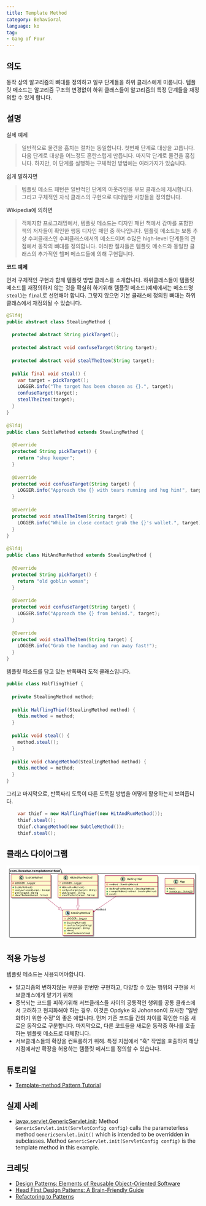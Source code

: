 ```yaml
---
title: Template Method
category: Behavioral
language: ko
tag:
- Gang of Four
---
```


## 의도

동작 상의 알고리즘의 뼈대를 정의하고 일부 단계들을 하위 클래스에게 미룹니다. 템플릿 메소드는 알고리즘 구조의 변경없이 하위 클래스들이 알고리즘의 특정 단계들을 재정의할 수 있게 합니다.

## 설명

실제 예제

> 일반적으로 물건을 훔치는 절차는 동일합니다. 첫번째 단계로 대상을 고릅니다. 다음 단계로 대상을 어느정도 혼란스럽게 만듭니다. 마지막 단계로 물건을 훔칩니다. 하지만, 이 단계를 실행하는 구체적인 방법에는 여러가지가 있습니다.

쉽게 말하자면

> 템플릿 메소드 패턴은 일반적인 단계의 아웃라인을 부모 클래스에 제시합니다. 그리고 구체적인 자식 클래스의 구현으로 디테일한 사항들을 정의합니다.

Wikipedia에 의하면

> 객체지향 프로그래밍에서, 템플릿 메소드는 디자인 패턴 책에서 감마를 포함한 책의 저자들이 확인한 행동 디자인 패턴 중 하나입니다. 템플릿 메소드는 보통 추상 수퍼클래스인 수퍼클래스에서의 메소드이며 수많은 high-level 단계들의 관점에서 동작의 뼈대를 정의합니다. 이러한 절차들은 템플릿 메소드와 동일한 클래스의 추가적인 헬퍼 메소드들에 의해 구현됩니다.

**코드 예제**

먼저 구체적인 구현과 함께 템플릿 방법 클래스를 소개합니다. 하위클래스들이 템플릿 메소드를 재정의하지 않는 것을 확실히 하기위해 템플릿 메소드(예제에서는 메소드명`steal`)는 `final`로 선언해야 합니다. 그렇지 않으면 기본 클래스에 정의된 뼈대는 하위 클래스에서 재정의될 수 있습니다.

```java
@Slf4j
public abstract class StealingMethod {

  protected abstract String pickTarget();

  protected abstract void confuseTarget(String target);

  protected abstract void stealTheItem(String target);

  public final void steal() {
    var target = pickTarget();
    LOGGER.info("The target has been chosen as {}.", target);
    confuseTarget(target);
    stealTheItem(target);
  }
}

@Slf4j
public class SubtleMethod extends StealingMethod {

  @Override
  protected String pickTarget() {
    return "shop keeper";
  }

  @Override
  protected void confuseTarget(String target) {
    LOGGER.info("Approach the {} with tears running and hug him!", target);
  }

  @Override
  protected void stealTheItem(String target) {
    LOGGER.info("While in close contact grab the {}'s wallet.", target);
  }
}

@Slf4j
public class HitAndRunMethod extends StealingMethod {

  @Override
  protected String pickTarget() {
    return "old goblin woman";
  }

  @Override
  protected void confuseTarget(String target) {
    LOGGER.info("Approach the {} from behind.", target);
  }

  @Override
  protected void stealTheItem(String target) {
    LOGGER.info("Grab the handbag and run away fast!");
  }
}
```

템플릿 메소드를 담고 있는 반쪽짜리 도적 클래스입니다.

```java
public class HalflingThief {

  private StealingMethod method;

  public HalflingThief(StealingMethod method) {
    this.method = method;
  }

  public void steal() {
    method.steal();
  }

  public void changeMethod(StealingMethod method) {
    this.method = method;
  }
}
```

그리고 마지막으로, 반쪽짜리 도둑이 다른 도둑질 방법을 어떻게 활용하는지 보여줍니다.

```java
    var thief = new HalflingThief(new HitAndRunMethod());
    thief.steal();
    thief.changeMethod(new SubtleMethod());
    thief.steal();
```

## 클래스 다이어그램

![alt text](./etc/template_method_urm.png "Template Method")

## 적용 가능성

템플릿 메소드는 사용되어야합니다.

* 알고리즘의 변하지않는 부분을 한번만 구현하고, 다양할 수 있는 행위의 구현을 서브클래스에게 맡기기 위해
* 중복되는 코드를 피하기위해 서브클래스들 사이의 공통적인 행위를 공통 클래스에서 고려하고 현지화해야 하는 경우. 이것은 Opdyke 와 Johonson이 묘사한 "일반화하기 위한 수정"의 좋은 예입니다. 먼저 기존 코드들 간의 차이를 확인한 다음 새로운 동작으로 구분합니다. 마지막으로, 다른 코드들을 새로운 동작중 하나를 호출하는 템플릿 메소드로 대체합니다.
* 서브클래스들의 확장을 컨트롤하기 위해. 특정 지점에서 "훅" 작업을 호출하여 해당 지점에서만 확장을 허용하는 템플릿 메서드를 정의할 수 있습니다.

## 튜토리얼

* [Template-method Pattern Tutorial](https://www.journaldev.com/1763/template-method-design-pattern-in-java)

## 실제 사례

* [javax.servlet.GenericServlet.init](https://jakarta.ee/specifications/servlet/4.0/apidocs/javax/servlet/GenericServlet.html#init--):
  Method `GenericServlet.init(ServletConfig config)` calls the parameterless method `GenericServlet.init()` which is intended to be overridden in subclasses.
  Method `GenericServlet.init(ServletConfig config)` is the template method in this example.

## 크레딧

* [Design Patterns: Elements of Reusable Object-Oriented Software](https://www.amazon.com/gp/product/0201633612/ref=as_li_tl?ie=UTF8&camp=1789&creative=9325&creativeASIN=0201633612&linkCode=as2&tag=javadesignpat-20&linkId=675d49790ce11db99d90bde47f1aeb59)
* [Head First Design Patterns: A Brain-Friendly Guide](https://www.amazon.com/gp/product/0596007124/ref=as_li_tl?ie=UTF8&camp=1789&creative=9325&creativeASIN=0596007124&linkCode=as2&tag=javadesignpat-20&linkId=6b8b6eea86021af6c8e3cd3fc382cb5b)
* [Refactoring to Patterns](https://www.amazon.com/gp/product/0321213351/ref=as_li_tl?ie=UTF8&camp=1789&creative=9325&creativeASIN=0321213351&linkCode=as2&tag=javadesignpat-20&linkId=2a76fcb387234bc71b1c61150b3cc3a7)

